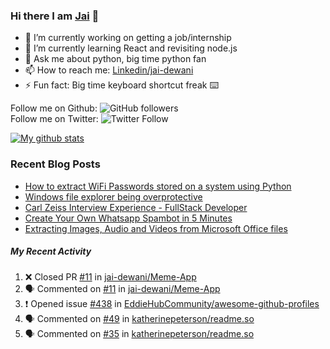 
### Hi there I am [Jai](https://jaid.tech) 👋

- 🔭 I’m currently working on getting a job/internship
- 🌱 I’m currently learning React and revisiting node.js
- 💬 Ask me about python, big time python fan 
- 📫 How to reach me: [Linkedin/jai-dewani](https://www.linkedin.com/in/jai-dewani)
- ⚡ Fun fact: Big time keyboard shortcut freak :keyboard:

Follow me on Github: ![GitHub followers](https://img.shields.io/github/followers/jai-dewani?label=Follow&style=social)  
Follow me on Twitter: ![Twitter Follow](https://img.shields.io/twitter/follow/jai_dewani?label=Follow&style=social)  

[![My github stats](https://github-readme-stats.vercel.app/api?username=jai-dewani)](https://github.com/jai-dewani?tab=repositories)

### Recent Blog Posts
<!-- BLOG-POST-LIST:START -->
- [How to extract WiFi Passwords stored on a system using Python](https://blogs.jaid.tech/extract-wifi-passwords/)
- [Windows file explorer being overprotective](https://blogs.jaid.tech/windows-file-structure/)
- [Carl Zeiss Interview Experience - FullStack Developer](https://blogs.jaid.tech/carl-zeiss-interview-experience/)
- [Create Your Own Whatsapp Spambot in 5 Minutes](https://blogs.jaid.tech/automate-whatsapp/)
- [Extracting Images, Audio and Videos from Microsoft Office files](https://blogs.jaid.tech/extracting-data-from-microsoft-office/)
<!-- BLOG-POST-LIST:END -->

##### My Recent Activity
<!--START_SECTION:activity-->
1. ❌ Closed PR [#11](https://github.com/jai-dewani/Meme-App/pull/11) in [jai-dewani/Meme-App](https://github.com/jai-dewani/Meme-App)
2. 🗣 Commented on [#11](https://github.com/jai-dewani/Meme-App/issues/11) in [jai-dewani/Meme-App](https://github.com/jai-dewani/Meme-App)
3. ❗️ Opened issue [#438](https://github.com/EddieHubCommunity/awesome-github-profiles/issues/438) in [EddieHubCommunity/awesome-github-profiles](https://github.com/EddieHubCommunity/awesome-github-profiles)
4. 🗣 Commented on [#49](https://github.com/katherinepeterson/readme.so/issues/49) in [katherinepeterson/readme.so](https://github.com/katherinepeterson/readme.so)
5. 🗣 Commented on [#35](https://github.com/katherinepeterson/readme.so/issues/35) in [katherinepeterson/readme.so](https://github.com/katherinepeterson/readme.so)
<!--END_SECTION:activity-->
